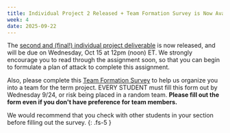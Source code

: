 ```yaml
---
title: Individual Project 2 Released + Team Formation Survey is Now Available 
week: 4
date: 2025-09-22
---
```

The [second and (final!) individual project deliverable](https://neu-se.github.io/CS4530-Fall-2025/assignments/ip2) is now released, and will be due on Wednesday, Oct 15 at 12pm (noon) ET. We strongly encourage you to read through the assignment soon, so that you can begin to formulate a plan of attack to complete this assignment.

Also, please complete this [Team Formation Survey](https://northeastern.instructure.com/courses/225864/assignments/2856277) to help us organize you into a team for the term project. EVERY STUDENT must fill this form out by Wednesday 9/24, or risk being placed in a random team. **Please fill out the form even if you don't have preference for team members.** 

We would recommend that you check with other students in your section before filling out the survey.
{: .fs-5 }
